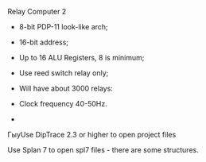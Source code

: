 Relay Computer 2

* 8-bit PDP-11 look-like arch;

* 16-bit address;

* Up to 16 ALU Registers, 8 is minimum;

* Use reed switch relay only;

* Will have about 3000 relays:

* Clock frequency 40-50Hz.
* 
ГыуUse DipTrace 2.3 or higher  to open project files

Use Splan 7 to open spl7 files - there are some structures.

